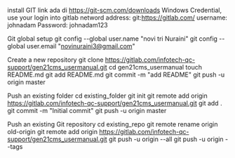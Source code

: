 install GIT link ada di https://git-scm.com/downloads
Windows Credential, use your login into gitlab
netword address: git:https://gitlab.com/
username: johnadam
Password: johnadam123

Git global setup
git config --global user.name "novi tri Nuraini"
git config --global user.email "novinuraini3@gmail.com"

Create a new repository
git clone https://gitlab.com/infotech-qc-support/gen21cms_usermanual.git
cd gen21cms_usermanual
touch README.md
git add README.md
git commit -m "add README"
git push -u origin master

Push an existing folder
cd existing_folder
git init
git remote add origin https://gitlab.com/infotech-qc-support/gen21cms_usermanual.git
git add .
git commit -m "Initial commit"
git push -u origin master

Push an existing Git repository
cd existing_repo
git remote rename origin old-origin
git remote add origin https://gitlab.com/infotech-qc-support/gen21cms_usermanual.git
git push -u origin --all
git push -u origin --tags
